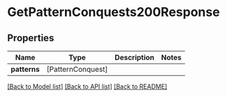 # GetPatternConquests200Response

## Properties
Name | Type | Description | Notes
------------ | ------------- | ------------- | -------------
**patterns** | [PatternConquest] |  | 

[[Back to Model list]](../README.md#documentation-for-models) [[Back to API list]](../README.md#documentation-for-api-endpoints) [[Back to README]](../README.md)


